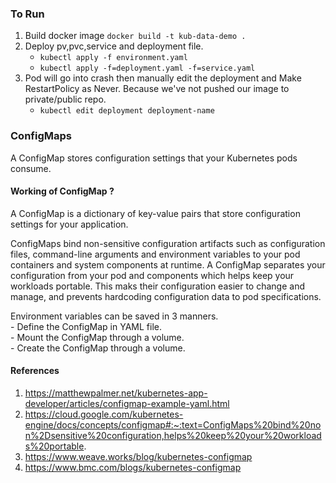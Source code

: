 ### To Run

1. Build docker image `docker build -t kub-data-demo .`
2. Deploy pv,pvc,service and deployment file.
    - `kubectl apply -f environment.yaml`
    - `kubectl apply -f=deployment.yaml -f=service.yaml` 
3. Pod will go into crash then manually edit the deployment and Make RestartPolicy as Never. Because we've not pushed our image to private/public repo.
    - `kubectl edit deployment deployment-name`

### ConfigMaps
A ConfigMap stores configuration settings that your Kubernetes pods consume.

#### Working of ConfigMap ?

A ConfigMap is a dictionary of key-value pairs that store configuration settings for your application.

ConfigMaps bind non-sensitive configuration artifacts such as configuration files, command-line arguments and environment variables to your pod containers and system components at runtime.
A ConfigMap separates your configuration from your pod and components which helps keep your workloads portable.
This maks their configuration easier to change and manage, and prevents hardcoding configuration data to pod specifications.

Environment variables can be saved in 3 manners.
    <br/> - Define the ConfigMap in YAML file.
    <br/> - Mount the ConfigMap through a volume.
    <br/> - Create the ConfigMap through a volume.

#### References

1. https://matthewpalmer.net/kubernetes-app-developer/articles/configmap-example-yaml.html
2. https://cloud.google.com/kubernetes-engine/docs/concepts/configmap#:~:text=ConfigMaps%20bind%20non%2Dsensitive%20configuration,helps%20keep%20your%20workloads%20portable.
3. https://www.weave.works/blog/kubernetes-configmap
4. https://www.bmc.com/blogs/kubernetes-configmap